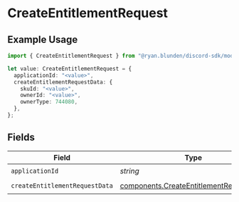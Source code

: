 # CreateEntitlementRequest

## Example Usage

```typescript
import { CreateEntitlementRequest } from "@ryan.blunden/discord-sdk/models/operations";

let value: CreateEntitlementRequest = {
  applicationId: "<value>",
  createEntitlementRequestData: {
    skuId: "<value>",
    ownerId: "<value>",
    ownerType: 744080,
  },
};
```

## Fields

| Field                                                                                              | Type                                                                                               | Required                                                                                           | Description                                                                                        |
| -------------------------------------------------------------------------------------------------- | -------------------------------------------------------------------------------------------------- | -------------------------------------------------------------------------------------------------- | -------------------------------------------------------------------------------------------------- |
| `applicationId`                                                                                    | *string*                                                                                           | :heavy_check_mark:                                                                                 | N/A                                                                                                |
| `createEntitlementRequestData`                                                                     | [components.CreateEntitlementRequestData](../../models/components/createentitlementrequestdata.md) | :heavy_check_mark:                                                                                 | N/A                                                                                                |